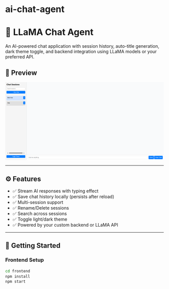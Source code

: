 # ai-chat-agent

# 🧠 LLaMA Chat Agent

An AI-powered chat application with session history, auto-title generation, dark theme toggle, and backend integration using LLaMA models or your preferred API.

## 📸 Preview

![Screenshot](screenshots/chat-ui.png)

---

## ⚙️ Features

- ✅ Stream AI responses with typing effect
- ✅ Save chat history locally (persists after reload)
- ✅ Multi-session support
- ✅ Rename/Delete sessions
- ✅ Search across sessions
- ✅ Toggle light/dark theme
- ✅ Powered by your custom backend or LLaMA API

---

## 🚀 Getting Started

### Frontend Setup

```bash
cd frontend
npm install
npm start

